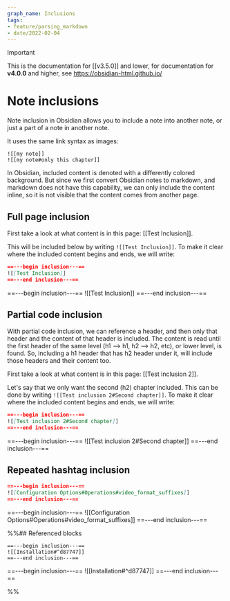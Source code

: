 ```yaml
---
graph_name: Inclusions
tags:
- feature/parsing_markdown
- date/2022-02-04
---
```

>[!important]
> This is the documentation for [[v3.5.0]] and lower, for documentation for **v4.0.0** and higher, see https://obsidian-html.github.io/


# Note inclusions
Note inclusion in Obsidian allows you to include a note into another note, or just a part of a note in another note. 

It uses the same link syntax as images:
```
![[my note]]
![[my note#only this chapter]]
```

In Obsidian, included content is denoted with a differently colored background. But since we first convert Obsidian notes to markdown, and markdown does not have this capability, we can only include the content inline, so it is not visible that the content comes from another page.

## Full page inclusion
First take a look at what content is in this page: [[Test Inclusion]]. 

This will be included below by writing 
`![[Test Inclusion]]`. To make it clear where the included content begins and ends, we will write:
``` md
==---begin inclusion---==
![[Test Inclusion]]
==---end inclusion---==
```

==---begin inclusion---==
![[Test Inclusion]]
==---end inclusion---==

## Partial code inclusion
With partial code inclusion, we can reference a header, and then only that header and the content of that header is included. The content is read until the first header of the same level (h1 --> h1, h2 --> h2, etc), or lower level, is found. So, including a h1 header that has h2 header under it, will include those headers and their content too.

First take a look at what content is in this page: [[Test inclusion 2]].

Let's say that we only want the second (h2) chapter included. 
This can be done by writing 
`![[Test inclusion 2#Second chapter]]`. To make it clear where the included content begins and ends, we will write:
``` md
==---begin inclusion---==
![[Test inclusion 2#Second chapter]]
==---end inclusion---==
```

==---begin inclusion---==
![[Test inclusion 2#Second chapter]]
==---end inclusion---==



## Repeated hashtag inclusion
``` md
==---begin inclusion---==
![[Configuration Options#Operations#video_format_suffixes]]
==---end inclusion---==
```

==---begin inclusion---==
![[Configuration Options#Operations#video_format_suffixes]]
==---end inclusion---==


%%## Referenced blocks
```
==---begin inclusion---==
![[Installation#^d87747]]
==---end inclusion---==
```

==---begin inclusion---==
![[Installation#^d87747]]
==---end inclusion---==

%%

